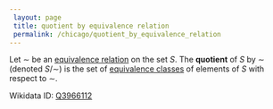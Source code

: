 ```yaml
---
 layout: page
 title: quotient by equivalence relation
 permalink: /chicago/quotient_by_equivalence_relation
---
```

Let $\sim$ be an [equivalence relation](https://defsmath.github.io/DefsMath/equivalence_relation) on the set $S$. The **quotient** of $S$ by $\sim$ (denoted $S/\sim$) is the set of [equivalence classes](https://defsmath.github.io/DefsMath/equivalence_class) of elements of $S$ with respect to $\sim$. 

Wikidata ID: [Q3966112](https://www.wikidata.org/wiki/Q3966112)